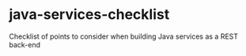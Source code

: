 # java-services-checklist
Checklist of points to consider when building Java services as a REST back-end
